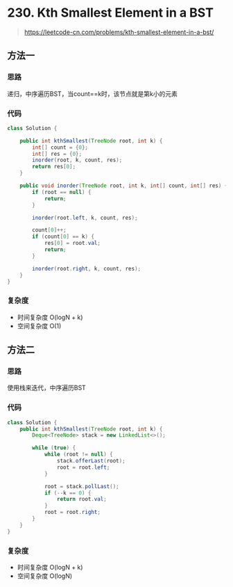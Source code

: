 # 230. Kth Smallest Element in a BST
> https://leetcode-cn.com/problems/kth-smallest-element-in-a-bst/

## 方法一
### 思路
递归，中序遍历BST，当count==k时，该节点就是第k小的元素
### 代码
```java
class Solution {

    public int kthSmallest(TreeNode root, int k) {
        int[] count = {0};
        int[] res = {0};
        inorder(root, k, count, res);
        return res[0];
    }

    public void inorder(TreeNode root, int k, int[] count, int[] res) {
        if (root == null) {
            return;
        }

        inorder(root.left, k, count, res);

        count[0]++;
        if (count[0] == k) {
            res[0] = root.val;
            return;
        }

        inorder(root.right, k, count, res);
    }
}
```
### 复杂度
- 时间复杂度 O(logN + k)
- 空间复杂度 O(1)

## 方法二
### 思路
使用栈来迭代，中序遍历BST
### 代码
```java
class Solution {
    public int kthSmallest(TreeNode root, int k) {
        Deque<TreeNode> stack = new LinkedList<>();

        while (true) {
            while (root != null) {
                stack.offerLast(root);
                root = root.left;
            }

            root = stack.pollLast();
            if (--k == 0) {
                return root.val;
            }
            root = root.right;
        }
    }
}
```
### 复杂度
- 时间复杂度 O(logN + k)
- 空间复杂度 O(logN)
